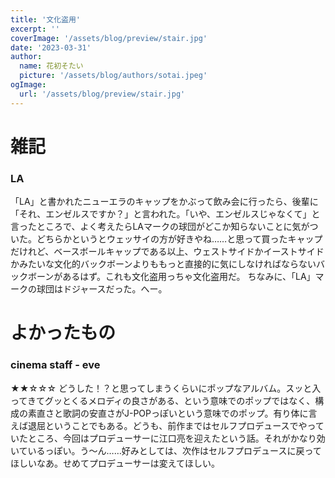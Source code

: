 ```yaml
---
title: '文化盗用'
excerpt: ''
coverImage: '/assets/blog/preview/stair.jpg'
date: '2023-03-31'
author:
  name: 花初そたい
  picture: '/assets/blog/authors/sotai.jpeg'
ogImage:
  url: '/assets/blog/preview/stair.jpg'
---
```

# 雑記

### LA
「LA」と書かれたニューエラのキャップをかぶって飲み会に行ったら、後輩に「それ、エンゼルスですか？」と言われた。「いや、エンゼルスじゃなくて」と言ったところで、よく考えたらLAマークの球団がどこか知らないことに気がついた。どちらかというとウェッサイの方が好きやね……と思って買ったキャップだけれど、ベースボールキャップである以上、ウェストサイドかイーストサイドかみたいな文化的バックボーンよりももっと直接的に気にしなければならないバックボーンがあるはず。これも文化盗用っちゃ文化盗用だ。
ちなみに、「LA」マークの球団はドジャースだった。へー。

# よかったもの
### cinema staff - eve
★★☆☆☆
どうした！？と思ってしまうくらいにポップなアルバム。スッと入ってきてグッとくるメロディの良さがある、という意味でのポップではなく、構成の素直さと歌詞の安直さがJ-POPっぽいという意味でのポップ。有り体に言えば退屈ということでもある。どうも、前作まではセルフプロデュースでやっていたところ、今回はプロデューサーに江口亮を迎えたという話。それがかなり効いているっぽい。う～ん……好みとしては、次作はセルフプロデュースに戻ってほしいなあ。せめてプロデューサーは変えてほしい。
